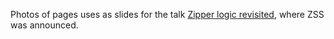 Photos of pages uses as slides for the talk [Zipper logic revisited](https://www.dropbox.com/sh/5c3xihm2mkdo5s5/AABDoNpc6K4XioJqesIy6vdma/MariusBuliga), where ZSS was announced.
